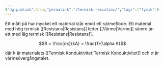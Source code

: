 ```yaml
---
{"dg-publish":true,"permalink":"/termisk-resistans/","tags":["fysik"]}
---
```


Ett mått på hur mycket ett material står emot ett värmeflöde. Ett material med hög termisk [[Resistans\|Resistans]] leder [[Värme\|Värme]] sämre än ett med låg termisk [[Resistans\|Resistans]].

$$R = \frac{dx}{kA} = \frac{1}{\alpha A}$$

där k är materialets  [[Termisk Konduktivitet\|Termisk Konduktivitet]] och $\alpha$ är värmeövergångstalet.